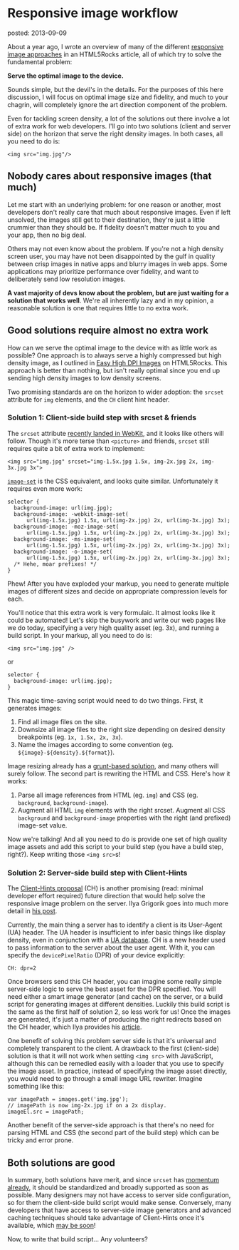 Responsive image workflow
=========================
posted: 2013-09-09

About a year ago, I wrote an overview of many of the different [responsive
image approaches][h5r1] in an HTML5Rocks article, all of which try to solve the
fundamental problem:

**Serve the optimal image to the device.**

Sounds simple, but the devil's in the details. For the purposes of this here
discussion, I will focus on optimal image size and fidelity, and much to your
chagrin, will completely ignore the art direction component of the problem.

Even for tackling screen density, a lot of the solutions out there involve a
lot of extra work for web developers. I'll go into two solutions (client and
server side) on the horizon that serve the right density images. In both cases,
all you need to do is:

    <img src="img.jpg"/>

[h5r1]: http://www.html5rocks.com/en/mobile/high-dpi/

<!--more-->

## Nobody cares about responsive images (that much)

Let me start with an underlying problem: for one reason or another, most developers
don't really care that much about responsive images. Even if left unsolved,
the images still get to their destination, they're just a little crummier than
they should be. If fidelity doesn't matter much to you and your app, then no
big deal.

Others may not even know about the problem. If you're not a high density screen
user, you may have not been disappointed by the gulf in quality between crisp
images in native apps and blurry images in web apps. Some applications may prioritize
performance over fidelity, and want to deliberately send low resolution images.

**A vast majority of devs know about the problem, but are just waiting for a
solution that works well**. We're all inherently lazy and in my opinion, a
reasonable solution is one that requires little to no extra work.


## Good solutions require almost no extra work

How can we serve the optimal image to the device with as little work as
possible?  One approach is to always serve a highly compressed but high density
image, as I outlined in [Easy High DPI Images][h5r2] on HTML5Rocks. This
approach is better than nothing, but isn't really optimal since you end up
sending high density images to low density screens.

Two promising standards are on the horizon to wider adoption: the `srcset`
attribute for `img` elements, and the `CH` client hint header.

[h5r2]: http://www.html5rocks.com/en/mobile/easy-high-dpi-images/

### Solution 1: Client-side build step with srcset & friends

The `srcset` attribute [recently landed in WebKit][webkit], and it looks like
others will follow. Though it's more terse than `<picture>` and friends, `srcset`
still requires quite a bit of extra work to implement:

    <img src="img.jpg" srcset="img-1.5x.jpg 1.5x, img-2x.jpg 2x, img-3x.jpg 3x">

[`image-set`][image-set] is the CSS equivalent, and looks quite similar.
Unfortunately it requires even more work:

    selector {
      background-image: url(img.jpg);
      background-image: -webkit-image-set(
          url(img-1.5x.jpg) 1.5x, url(img-2x.jpg) 2x, url(img-3x.jpg) 3x);
      background-image: -moz-image-set(
          url(img-1.5x.jpg) 1.5x, url(img-2x.jpg) 2x, url(img-3x.jpg) 3x);
      background-image: -ms-image-set(
          url(img-1.5x.jpg) 1.5x, url(img-2x.jpg) 2x, url(img-3x.jpg) 3x);
      background-image: -o-image-set(
          url(img-1.5x.jpg) 1.5x, url(img-2x.jpg) 2x, url(img-3x.jpg) 3x);
      /* Hehe, moar prefixes! */
    }

Phew! After you have exploded your markup, you need to generate multiple images
of different sizes and decide on appropriate compression levels for each.

You'll notice that this extra work is very formulaic. It almost looks like it
could be automated! Let's skip the busywork and write our web pages like we do
today, specifying a very high quality asset (eg. 3x), and running a build
script. In your markup, all you need to do is:

    <img src="img.jpg" />

or

    selector {
      background-image: url(img.jpg);
    }

This magic time-saving script would need to do two things. First, it
generates images:

1. Find all image files on the site.
2. Downsize all image files to the right size depending on desired density breakpoints (eg. `1x, 1.5x, 2x, 3x`).
3. Name the images according to some convention (eg. `${image}-${density}.${format}`).

Image resizing already has a [grunt-based solution][addy], and many
others will surely follow. The second part is rewriting the HTML and
CSS. Here's how it works:

1. Parse all image references from HTML (eg. `img`) and CSS (eg. `background`,
   `background-image`).
2. Augment all HTML `img` elements with the right srcset. Augment all CSS
   `background` and `background-image` properties with the right (and prefixed)
   image-set value.

Now we're talking! And all you need to do is provide one set of high quality
image assets and add this script to your build step (you have a build step,
right?). Keep writing those `<img src>`s!

[webkit]: https://www.webkit.org/blog/2910/improved-support-for-high-resolution-displays-with-the-srcset-image-attribute/
[image-set]: http://www.w3.org/TR/css4-images/#image-set-notation
[addy]: http://addyosmani.com/blog/generate-multi-resolution-images-for-srcset-with-grunt/


### Solution 2: Server-side build step with Client-Hints

The [Client-Hints proposal][ch] (CH) is another promising (read: minimal
developer effort required) future direction that would help solve the
responsive image problem on the server. Ilya Grigorik goes into much
more detail in [his post][ilya].

Currently, the main thing a server has to identify a client is its
User-Agent (UA) header. The UA header is insufficient to infer basic
things like display density, even in conjunction with a [UA
database][wurfl]. CH is a new header used to pass information to the
server about the user agent.  With it, you can specify the
`devicePixelRatio` (DPR) of your device explicitly:

    CH: dpr=2

Once browsers send this CH header, you can imagine some really simple
server-side logic to serve the best asset for the DPR specified. You will need
either a smart image generator (and cache) on the server, or a build script for
generating images at different densities. Luckily this build script is the same
as the first half of solution 2, so less work for us! Once the images are
generated, it's just a matter of producing the right redirects based on the CH
header, which Ilya provides his [article][ilya].

One benefit of solving this problem server side is that it's universal
and completely transparent to the client. A drawback to the first
(client-side) solution is that it will not work when setting `<img src>`
with JavaScript, although this can be remedied easily with a loader that
you use to specify the image asset. In practice, instead of specifying
the image asset directly, you would need to go through a small image URL
rewriter. Imagine something like this:

    var imagePath = images.get('img.jpg');
    // imagePath is now img-2x.jpg if on a 2x display.
    imageEl.src = imagePath;

Another benefit of the server-side approach is that there's no need for
parsing HTML and CSS (the second part of the build step) which can be
tricky and error prone.

[wurfl]: http://en.wikipedia.org/wiki/WURFL

## Both solutions are good

In summary, both solutions have merit, and since `srcset` has [momentum
already][webkit], it should be standardized and broadly supported as soon as
possible. Many designers may not have access to server side configuration, so
for them the client-side build script would make sense. Conversely, many
developers that have access to server-side image generators and advanced
caching techniques should take advantage of Client-Hints once it's
available, which [may be soon][ch-intent]!

Now, to write that build script... Any volunteers?


[ilya]: http://www.igvita.com/2013/08/29/automating-dpr-switching-with-client-hints/
[ch]: http://tools.ietf.org/html/draft-grigorik-http-client-hints-00
[ch-intent]: https://groups.google.com/a/chromium.org/forum/#!topic/blink-dev/c38s7y6dH-Q
